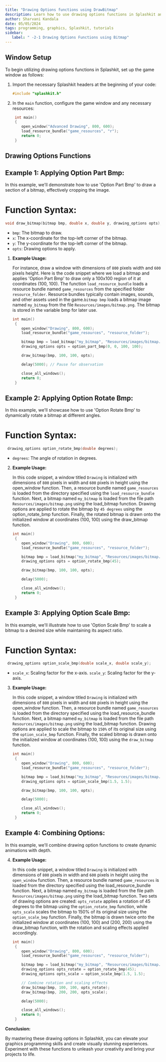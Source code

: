 ```yaml
---
title: "Drawing Options functions using DrawBitmap"
description: Learn how to use drawing options functions in Splashkit and combine them to create dynamic and visually stunning graphics.
author: Sharvani Kandala
date: 05/05/2024
tags: programming, graphics, Splashkit, tutorials
sidebar: 
   label: " -2-1 Drawing Options Functions using Bitmap"
---
```


## Window Setup

To begin utilizing drawing options functions in Splashkit, set up the game window as follows:

1. Import the necessary Splashkit headers at the beginning of your code:

   ```cpp
   #include "splashkit.h"
   ```
1. In the `main` function, configure the game window and any necessary resources:

   ```cpp
    int main()
    {
       open_window("Advanced Drawing", 800, 600);
       load_resource_bundle("game_resources", "r");
       return 0;
    }
    ```
## Drawing Options Functions

## Example 1: Applying Option Part Bmp:

In this example, we'll demonstrate how to use 'Option Part Bmp' to draw a section of a bitmap, effectively cropping the image.

# Function Syntax:

 ```cpp
 void draw_bitmap(bitmap bmp, double x, double y, drawing_options opts);
 ```

 - `bmp`: The bitmap to draw.
 - `x`: The x-coordinate for the top-left corner of the bitmap.
 - `y`: The y-coordinate for the top-left corner of the bitmap.
 - `opts`: Drawing options to apply.

1. **Example Usage:**

   For instance, draw a window with dimensions of `800` pixels width and `600` pixels height. Here is the code snippet where we load a bitmap and applies 'Option Part Bmp' to draw only a 
   100x100 region of it at coordinates (100, 100). The function `load_resource_bundle` loads a resource bundle named `game_resources` from the specified folder `resource_folder`.
   Resource bundles typically contain images, sounds, and other assets used in the game.`bitmap bmp` loads a bitmap image named `my_bitmap` from the file `Resources/images/bitmap.png`.
   The bitmap is stored in the variable bmp for later use.

   ```cpp
   int main()
    {
       open_window("Drawing", 800, 600);
       load_resource_bundle("game_resources", "resource_folder");

       bitmap bmp = load_bitmap("my_bitmap", "Resources/images/bitmap.png");
       drawing_options opts = option_part_bmp(0, 0, 100, 100);

       draw_bitmap(bmp, 100, 100, opts);

       delay(5000); // Pause for observation

       close_all_windows();
       return 0;
    }

## Example 2: Applying Option Rotate Bmp:

In this example, we'll showcase how to use 'Option Rotate Bmp' to dynamically rotate a bitmap at different angles.

# Function Syntax:

 ```cpp
  drawing_options option_rotate_bmp(double degrees);
 ```

 - `degrees`: The angle of rotation in degrees.
 

2. **Example Usage:**

   In this code snippet, a window titled `Drawing` is initialized with dimensions of `800` pixels in width and `600` pixels in height using the open_window function. Then, a resource bundle named `game_resources` is loaded from the directory specified using the `load_resource_bundle` function. Next, a bitmap named `my_bitmap` is loaded from the file path `Resources/images/bitmap.png` using the load_bitmap function. Drawing options are applied to rotate the bitmap by `45 degrees` using the option_rotate_bmp function. Finally, the rotated bitmap is drawn onto the initialized window at coordinates (100, 100) using the draw_bitmap function. 

   ```cpp
   int main()
    {
       open_window("Drawing", 800, 600);
       load_resource_bundle("game_resources", "resource_folder");

       bitmap bmp = load_bitmap("my_bitmap", "Resources/images/bitmap.png");
       drawing_options opts = option_rotate_bmp(45);

       draw_bitmap(bmp, 100, 100, opts);

       delay(5000);

       close_all_windows();
       return 0;
    }

## Example 3: Applying Option Scale Bmp:

In this example, we'll illustrate how to use 'Option Scale Bmp' to scale a bitmap to a desired size while maintaining its aspect ratio.

# Function Syntax:

 ```cpp
  drawing_options option_scale_bmp(double scale_x, double scale_y);
 ```

 - `scale_x`: Scaling factor for the x-axis.
   `scale_y`: Scaling factor for the y-axis.
 

3. **Example Usage:**

   In this code snippet, a window titled `Drawing` is initialized with dimensions of `800` pixels in width and `600` pixels in height using the open_window function. Then, a resource bundle named `game_resources` is loaded from the directory specified using the load_resource_bundle function. Next, a bitmap named `my_bitmap` is loaded from the file path `Resources/images/bitmap.png` using the load_bitmap function. Drawing options are applied to scale the bitmap to `150%` of its original size using the `option_scale_bmp` function. Finally, the scaled bitmap is drawn onto the initialized window at coordinates (100, 100) using the `draw_bitmap` function. 

   ```cpp
   int main()
    {
       open_window("Drawing", 800, 600);
       load_resource_bundle("game_resources", "resource_folder");

       bitmap bmp = load_bitmap("my_bitmap", "Resources/images/bitmap.png");
       drawing_options opts = option_scale_bmp(1.5, 1.5);

       draw_bitmap(bmp, 100, 100, opts);

       delay(5000);

       close_all_windows();
       return 0;
    }

## Example 4: Combining Options:

In this example, we'll combine drawing option functions to create dynamic animations with depth.

4. **Example Usage:**

   In this code snippet, a window titled `Drawing` is initialized with dimensions of `800` pixels in width and `600` pixels in height using the `open_window` function. Then, a resource bundle named `game_resources` is loaded from the directory specified using the load_resource_bundle function. Next, a bitmap named `my_bitmap` is loaded from the file path `Resources/images/bitmap.png` using the load_bitmap function. Two sets of drawing options are created: `opts_rotate` applies a rotation of 45 degrees to the bitmap using the `option_rotate_bmp` function, while `opts_scale` scales the bitmap to 150% of its original size using the `option_scale_bmp` function. Finally, the bitmap is drawn twice onto the initialized window at coordinates (100, 100) and (200, 200) using the draw_bitmap function, with the rotation and scaling effects applied accordingly.

   ```cpp
   int main()
    {
       open_window("Drawing", 800, 600);
       load_resource_bundle("game_resources", "resource_folder");

       bitmap bmp = load_bitmap("my_bitmap", "Resources/images/bitmap.png");
       drawing_options opts_rotate = option_rotate_bmp(45);
       drawing_options opts_scale = option_scale_bmp(1.5, 1.5);

       // Combine rotation and scaling effects
       draw_bitmap(bmp, 100, 100, opts_rotate);
       draw_bitmap(bmp, 200, 200, opts_scale);

       delay(5000);

       close_all_windows();
       return 0;
    }

**Conclusion:**

By mastering these drawing options in Splashkit, you can elevate your graphics programming skills and create visually stunning experiences. Experiment with these functions to unleash your creativity and bring your projects to life.

